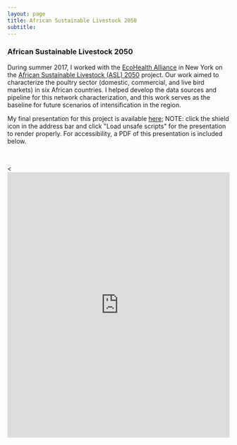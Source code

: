 ```yaml
---
layout: page
title: African Sustainable Livestock 2050
subtitle: 
---
```


### African Sustainable Livestock 2050

During summer 2017, I worked with the [EcoHealth Alliance](http://www.ecohealthalliance.org) in New York on the [African Sustainable Livestock (ASL) 2050](http://www.fao.org/ag/againfo/programmes/en/ASL2050.html) project. Our work aimed to characterize the poultry sector (domestic, commercial, and live bird markets) in six African countries. I helped develop the data sources and pipeline for this network characterization, and this work serves as the baseline for future scenarios of intensification in the region.

My final presentation for this project is available [here](https://aish-venkat.github.io/asl2050/index.html); NOTE: click the shield icon in the address bar and click "Load unsafe scripts" for the presentation to render properly. For accessibility, a PDF of this presentation is included below.

<br>

<<iframe width="100%" height="600" frameborder="0" src="https://github.com/aish-venkat/aish-venkat.github.io/blob/master/gis/Venkat%20ASL2050.pdf" allowfullscreen webkitallowfullscreen mozallowfullscreen oallowfullscreen msallowfullscreen></iframe>
